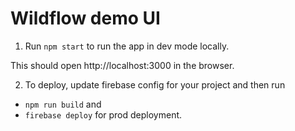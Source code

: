 # Wildflow demo UI

1. Run `npm start` to run the app in dev mode locally.

This should open http://localhost:3000 in the browser.

2. To deploy, update firebase config for your project and then run

- `npm run build` and
- `firebase deploy` for prod deployment.
